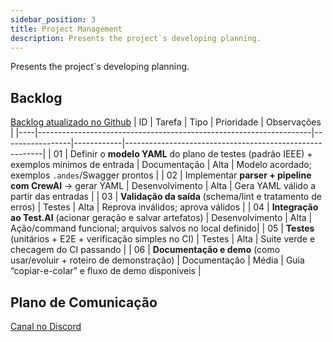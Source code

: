 ```yaml
---
sidebar_position: 3
title: Project Management
description: Presents the project`s developing planning.
---
```


Presents the project`s developing planning.

## Backlog
[Backlog atualizado no Github](https://github.com/users/gLacerda21/projects/1/views/1?visibleFields=%5B%22Title%22%2C%22Status%22%2C218648278%2C218648389%5D&layout=board)
| ID | Tarefa                                                             | Tipo            | Prioridade | Observações                                             |
|----|--------------------------------------------------------------------|-----------------|------------|---------------------------------------------------------|
| 01 | Definir o **modelo YAML** do plano de testes (padrão IEEE) + exemplos mínimos de entrada | Documentação    | Alta       | Modelo acordado; exemplos `.andes`/Swagger prontos      |
| 02 | Implementar **parser + pipeline com CrewAI** → gerar YAML          | Desenvolvimento | Alta       | Gera YAML válido a partir das entradas                   |
| 03 | **Validação da saída** (schema/lint e tratamento de erros)         | Testes          | Alta       | Reprova inválidos; aprova válidos                        |
| 04 | **Integração ao Test.AI** (acionar geração e salvar artefatos)     | Desenvolvimento | Alta       | Ação/command funcional; arquivos salvos no local definido|
| 05 | **Testes** (unitários + E2E + verificação simples no CI)           | Testes          | Alta       | Suite verde e checagem do CI passando                    |
| 06 | **Documentação e demo** (como usar/evoluir + roteiro de demonstração) | Documentação  | Média      | Guia “copiar-e-colar” e fluxo de demo disponíveis        |




## Plano de Comunicação
[Canal no Discord](https://discord.com/channels/1361281159954173952/1361281159954173955)
